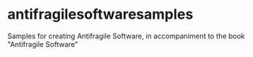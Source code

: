 # antifragilesoftwaresamples
Samples for creating Antifragile Software, in accompaniment to the book "Antifragile Software"
